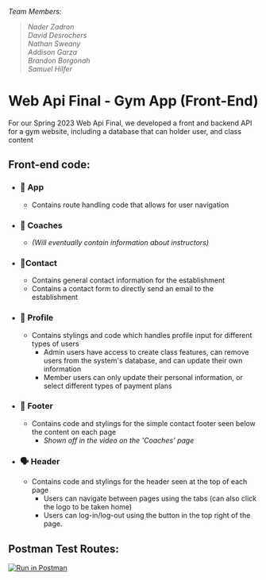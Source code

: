 _Team Members:_

> _Nader Zadron_<br>
>_David Desrochers_<br>
>_Nathan Sweany_<br>
>_Addison Garza_<br>
>_Brandon Borgonah_<br>
>_Samuel Hilfer_<br>

# Web Api Final - Gym App (Front-End)

For our Spring 2023 Web Api Final, we developed a front and backend API for a gym website, including a database that can holder user, and class content

## Front-end code:
- ### 📱 App 
    - Contains route handling code that allows for user navigation
- ### 📛 Coaches 
    - _(Will eventually contain information about instructors)_
- ### 📝Contact
    - Contains general contact information for the establishment
    - Contains a contact form to directly send an email to the establishment
- ### 🔳 Profile
    - Contains stylings and code which handles profile input for different types of users
        - Admin users have access to create class features, can remove users from the system's database, and can update their own information
        - Member users can only update their personal information, or select different types of payment plans 
- ### 🦶 Footer
    - Contains code and stylings for the simple contact footer seen below the content on each page 
        - _Shown off in the video on the 'Coaches' page_ 
- ### 🗣️ Header
    - Contains code and stylings for the header seen at the top of each page
        - Users can navigate between pages using the tabs (can also click the logo to be taken home)
        - Users can log-in/log-out using the button in the top right of the page.  


## Postman Test Routes:

[![Run in Postman](https://run.pstmn.io/button.svg)](https://app.getpostman.com/run-collection/22241646-c6ae8f9c-005f-4f22-9e56-00274f9995d4?action=collection%2Ffork&collection-url=entityId%3D22241646-c6ae8f9c-005f-4f22-9e56-00274f9995d4%26entityType%3Dcollection%26workspaceId%3D345d5336-45b0-4725-8e70-42642449c842)
